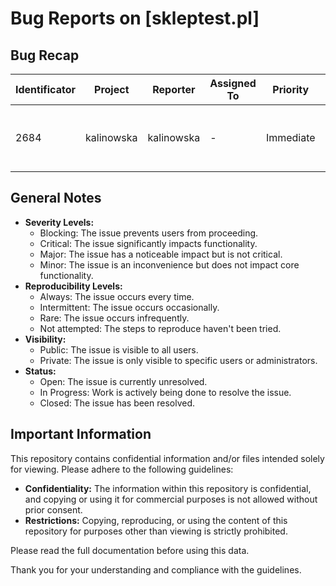 ﻿# Bug Reports on [skleptest.pl]

## Bug Recap

| Identificator | Project | Reporter | Assigned To | Priority | Severity | Reproducibility | Product Version | Category | Reported On | OS | OS Version | Platform | Visibility | Last Update | Status | Solution |
|---------------|---------|----------|-------------|----------|----------|------------------|------------------|----------|--------------|----|------------|----------|------------|-------------|-------|----------|
| 2684          | kalinowska | kalinowska | - | Immediate | Blocking | Not attempted | 115.0.5790.171 | Functional | 2023-08-11 | Windows 10 | 115.0.5790.171 | Google Chrome | Private | 2023-08-18 | Open | [skleptest.pl] Brak e-maila potwierdzającego złożenie zamówienia |


## General Notes
- **Severity Levels:**
  - Blocking: The issue prevents users from proceeding.
  - Critical: The issue significantly impacts functionality.
  - Major: The issue has a noticeable impact but is not critical.
  - Minor: The issue is an inconvenience but does not impact core functionality.
- **Reproducibility Levels:**
  - Always: The issue occurs every time.
  - Intermittent: The issue occurs occasionally.
  - Rare: The issue occurs infrequently.
  - Not attempted: The steps to reproduce haven't been tried.
- **Visibility:**
  - Public: The issue is visible to all users.
  - Private: The issue is only visible to specific users or administrators.
- **Status:**
  - Open: The issue is currently unresolved.
  - In Progress: Work is actively being done to resolve the issue.
  - Closed: The issue has been resolved.

## Important Information

This repository contains confidential information and/or files intended solely for viewing. Please adhere to the following guidelines:

- **Confidentiality:** The information within this repository is confidential, and copying or using it for commercial purposes is not allowed without prior consent.
- **Restrictions:** Copying, reproducing, or using the content of this repository for purposes other than viewing is strictly prohibited.

Please read the full documentation before using this data.

Thank you for your understanding and compliance with the guidelines.
